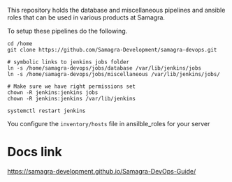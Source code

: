 This repository holds the database and miscellaneous pipelines and ansible roles that can be used in various products at Samagra.

To setup these pipelines do the following. 

```
cd /home
git clone https://github.com/Samagra-Development/samagra-devops.git

# symbolic links to jenkins jobs folder
ln -s /home/samagra-devops/jobs/database /var/lib/jenkins/jobs
ln -s /home/samagra-devops/jobs/miscellaneous /var/lib/jenkins/jobs/

# Make sure we have right permissions set
chown -R jenkins:jenkins jobs
chown -R jenkins:jenkins /var/lib/jenkins

systemctl restart jenkins

```
You configure the `inventory/hosts` file in ansilble_roles for your server

# Docs link
https://samagra-development.github.io/Samagra-DevOps-Guide/
